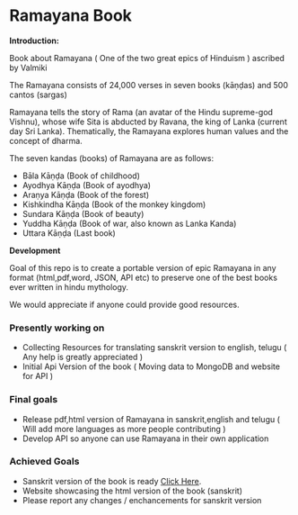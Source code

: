 Ramayana Book
=============

**Introduction:**


Book about Ramayana ( One of the two great epics of Hinduism ) ascribed by Valmiki

The Ramayana consists of 24,000 verses in seven books (kāṇḍas) and 500 cantos (sargas)

Ramayana tells the story of Rama (an avatar of the Hindu supreme-god Vishnu), whose wife Sita is abducted by Ravana, the king of Lanka (current day Sri Lanka). Thematically, the Ramayana explores human values and the concept of dharma.

The seven kandas (books) of Ramayana are as follows:

  - Bāla Kāṇḍa (Book of childhood)
  - Ayodhya Kāṇḍa (Book of ayodhya)
  - Araṇya Kāṇḍa (Book of the forest)
  - Kishkindha Kāṇḍa (Book of the monkey kingdom)
  - Sundara Kāṇḍa (Book of beauty)
  - Yuddha Kāṇḍa (Book of war, also known as Lanka Kanda)
  - Uttara Kāṇḍa (Last book)

**Development**

Goal of this repo is to create a portable version of epic Ramayana in any format (html,pdf,word, JSON, API etc) to preserve one of the best books ever written in hindu mythology.

We would appreciate if anyone could provide good resources.

### Presently working on ###

  - Collecting Resources for translating sanskrit version to english, telugu ( Any help is greatly appreciated )
  - Initial Api Version of the book ( Moving data to MongoDB and website for API )

### Final goals ###

  -  Release pdf,html version of Ramayana in sanskrit,english and telugu ( Will add more languages as more people contributing )
  -  Develop API so anyone can use Ramayana in their own application

### Achieved Goals ###
  - Sanskrit version of the book is ready [Click Here](http://svenkatreddy.github.io/Ramayana_Book/).
  - Website showcasing the html version of the book (sanskrit)
  - Please report any changes / enchancements for sanskrit version
